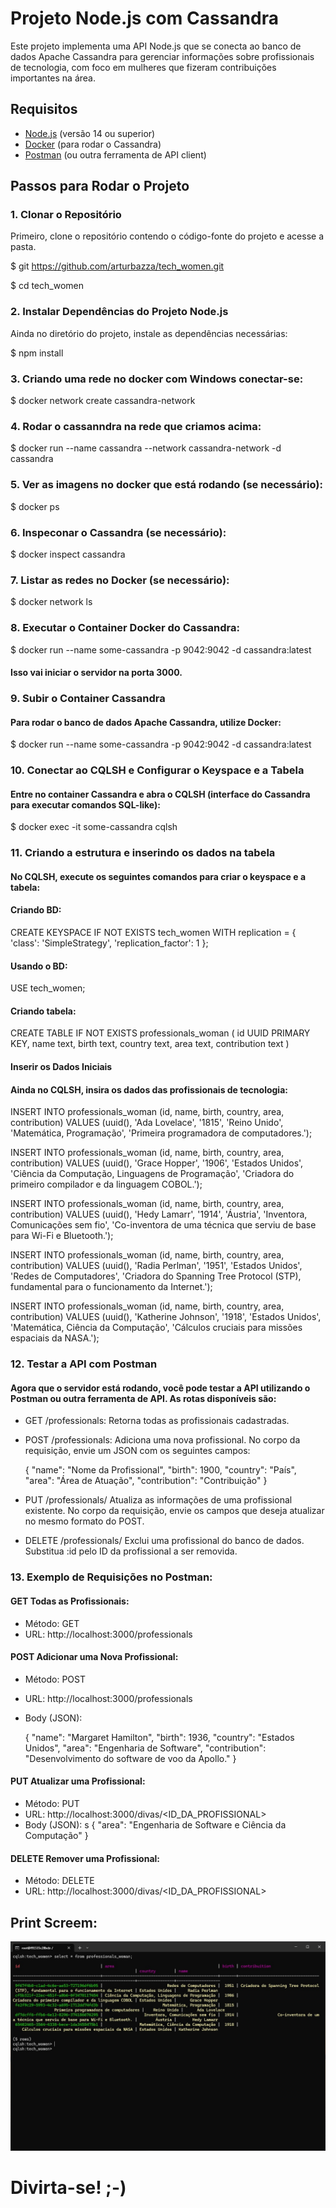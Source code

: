 # Projeto Node.js com Cassandra

Este projeto implementa uma API Node.js que se conecta ao banco de dados Apache Cassandra para gerenciar informações sobre profissionais de tecnologia, com foco em mulheres que fizeram contribuições importantes na área.

## Requisitos

- [Node.js](https://nodejs.org/en/) (versão 14 ou superior)
- [Docker](https://www.docker.com/) (para rodar o Cassandra)
- [Postman](https://www.postman.com/) (ou outra ferramenta de API client)

## Passos para Rodar o Projeto

### 1. Clonar o Repositório

Primeiro, clone o repositório contendo o código-fonte do projeto e acesse a pasta.

  $ git https://github.com/arturbazza/tech_women.git

  $ cd tech_women

### 2. Instalar Dependências do Projeto Node.js

Ainda no diretório do projeto, instale as dependências necessárias:

  $ npm install

### 3. Criando uma rede no docker com Windows conectar-se:

  $ docker network create cassandra-network

### 4. Rodar o cassanndra na rede que criamos acima:
  
  $ docker run --name cassandra --network cassandra-network -d cassandra

### 5. Ver as imagens no docker que está rodando (se necessário):
  $ docker ps

### 6. Inspeconar o Cassandra (se necessário):

  $ docker inspect cassandra

### 7. Listar as redes no Docker (se necessário):
  
  $ docker network ls

### 8. Executar o Container Docker do Cassandra:

  $ docker run --name some-cassandra -p 9042:9042 -d cassandra:latest

#### Isso vai iniciar o servidor na porta 3000.

### 9. Subir o Container Cassandra
#### Para rodar o banco de dados Apache Cassandra, utilize Docker:

  $ docker run --name some-cassandra -p 9042:9042 -d cassandra:latest


### 10. Conectar ao CQLSH e Configurar o Keyspace e a Tabela
#### Entre no container Cassandra e abra o CQLSH (interface do Cassandra para executar comandos SQL-like):

  $ docker exec -it some-cassandra cqlsh

### 11. Criando a estrutura e inserindo os dados na tabela
#### No CQLSH, execute os seguintes comandos para criar o keyspace e a tabela:

#### Criando BD:

  CREATE KEYSPACE IF NOT EXISTS tech_women
  WITH replication = {
    'class': 'SimpleStrategy',
    'replication_factor': 1
  };

#### Usando o BD:

  USE tech_women;

#### Criando tabela:

  CREATE TABLE IF NOT EXISTS professionals_woman (
    id UUID PRIMARY KEY,
    name text,
    birth text,
    country text,
    area text,
    contribution text
  )

#### Inserir os Dados Iniciais
#### Ainda no CQLSH, insira os dados das profissionais de tecnologia:

INSERT INTO professionals_woman (id, name, birth, country, area, contribution) 
VALUES (uuid(), 'Ada Lovelace', '1815', 'Reino Unido', 'Matemática, Programação', 'Primeira programadora de computadores.');

INSERT INTO professionals_woman (id, name, birth, country, area, contribution) 
VALUES (uuid(), 'Grace Hopper', '1906', 'Estados Unidos', 'Ciência da Computação, Linguagens de Programação', 'Criadora do primeiro compilador e da linguagem COBOL.');

INSERT INTO professionals_woman (id, name, birth, country, area, contribution) 
VALUES (uuid(), 'Hedy Lamarr', '1914', 'Áustria', 'Inventora, Comunicações sem fio', 'Co-inventora de uma técnica que serviu de base para Wi-Fi e Bluetooth.');

INSERT INTO professionals_woman (id, name, birth, country, area, contribution) 
VALUES (uuid(), 'Radia Perlman', '1951', 'Estados Unidos', 'Redes de Computadores', 'Criadora do Spanning Tree Protocol (STP), fundamental para o funcionamento da Internet.');

INSERT INTO professionals_woman (id, name, birth, country, area, contribution) 
VALUES (uuid(), 'Katherine Johnson', '1918', 'Estados Unidos', 'Matemática, Ciência da Computação', 'Cálculos cruciais para missões espaciais da NASA.');



### 12. Testar a API com Postman
#### Agora que o servidor está rodando, você pode testar a API utilizando o Postman ou outra ferramenta de API. As rotas disponíveis são:

  - GET /professionals: Retorna todas as profissionais cadastradas.

  - POST /professionals: Adiciona uma nova profissional. No corpo da requisição, envie um JSON com os seguintes campos:

      {
        "name": "Nome da Profissional",
        "birth": 1900,
        "country": "País",
        "area": "Área de Atuação",
        "contribution": "Contribuição"
      }

  - PUT /professionals/
Atualiza as informações de uma profissional existente. No corpo da requisição, envie os campos que deseja atualizar no mesmo formato do POST.

- DELETE /professionals/
Exclui uma profissional do banco de dados. Substitua :id pelo ID da profissional a ser removida.

### 13. Exemplo de Requisições no Postman:

#### GET Todas as Profissionais:

  - Método: GET
  - URL: http://localhost:3000/professionals

#### POST Adicionar uma Nova Profissional:

  - Método: POST
  - URL: http://localhost:3000/professionals
  - Body (JSON):

      {
        "name": "Margaret Hamilton",
        "birth": 1936,
        "country": "Estados Unidos",
        "area": "Engenharia de Software",
        "contribution": "Desenvolvimento do software de voo da Apollo."
      }

#### PUT Atualizar uma Profissional:

  - Método: PUT
  - URL: http://localhost:3000/divas/<ID_DA_PROFISSIONAL>
  - Body (JSON):
s
      {
        "area": "Engenharia de Software e Ciência da Computação"
      }

#### DELETE Remover uma Profissional:

  - Método: DELETE
  - URL: http://localhost:3000/divas/<ID_DA_PROFISSIONAL>


## Print Screem:

  ![BD](imgs/BD-e-Dados.jpg)

# Divirta-se! ;-)


